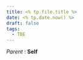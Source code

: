 ```yaml
---
title: <% tp.file.title %>
date: <% tp.date.now() %>
draft: false
tags:
  - TBE
---
```

*Parent* : **Self**